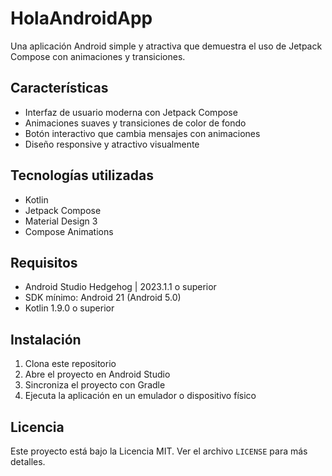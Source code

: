 # HolaAndroidApp

Una aplicación Android simple y atractiva que demuestra el uso de Jetpack Compose con animaciones y transiciones.

## Características

- Interfaz de usuario moderna con Jetpack Compose
- Animaciones suaves y transiciones de color de fondo
- Botón interactivo que cambia mensajes con animaciones
- Diseño responsive y atractivo visualmente

## Tecnologías utilizadas

- Kotlin
- Jetpack Compose
- Material Design 3
- Compose Animations

## Requisitos

- Android Studio Hedgehog | 2023.1.1 o superior
- SDK mínimo: Android 21 (Android 5.0)
- Kotlin 1.9.0 o superior

## Instalación

1. Clona este repositorio
2. Abre el proyecto en Android Studio
3. Sincroniza el proyecto con Gradle
4. Ejecuta la aplicación en un emulador o dispositivo físico

## Licencia

Este proyecto está bajo la Licencia MIT. Ver el archivo `LICENSE` para más detalles. 
